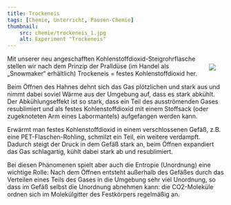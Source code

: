 ```yaml
---
title: Trockeneis
tags: [Chemie, Unterricht, Pausen-Chemie]
thumbnail: 
    src: chemie/trockeneis_1.jpg
    alt: Experiment "Trockeneis"
---
```


<div style="float:right; padding:20px"><img src="images/chemie/trockeneis_1.jpg"></div>

Mit unserer neu angeschafften Kohlenstoffdioxid-Steigrohrflasche stellen wir nach dem Prinzip der Pralldüse (im Handel als „Snowmaker“ erhältlich) Trockeneis = festes Kohlenstoffdioxid her.

Beim Öffnen des Hahnes dehnt sich das Gas plötzlichen und stark aus und nimmt dabei soviel Wärme aus der Umgebung auf, dass es stark abkühlt. Der Abkühlungseffekt ist so stark, dass ein Teil des ausströmenden Gases resublimiert und als festes Kohlenstoffdioxid mit einem Stoffsack (oder zugeknoteten Arm eines Labormantels) aufgefangen werden kann.

Erwärmt man festes Kohlenstoffdioxid in einem verschlossenen Gefäß, z.B. eine PET-Flaschen-Rohling, schmilzt ein Teil, ein weitere verdampft. Dadurch steigt der Druck in dem Gefäß stark an, beim Öffnen expandiert das Gas schlagartig, kühlt dabei stark ab und resublimiert. 

Bei diesen Phänomenen spielt aber auch die Entropie (Unordnung) eine wichtige Rolle: Nach dem Öffnen entsteht außerhalb des Gefäßes durch das Verteilen eines Teils des Gases in die Umgebung sehr viel Unordnung, so dass im Gefäß selbst die Unordnung abnehmen kann: die CO2-Moleküle ordnen sich im Molekülgitter des Festkörpers regelmäßig an.     